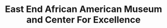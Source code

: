 ---
layout: repo
title: "East End African American Museum and Center For Excellence"
id: 18781
permalink: repos/18781/
---